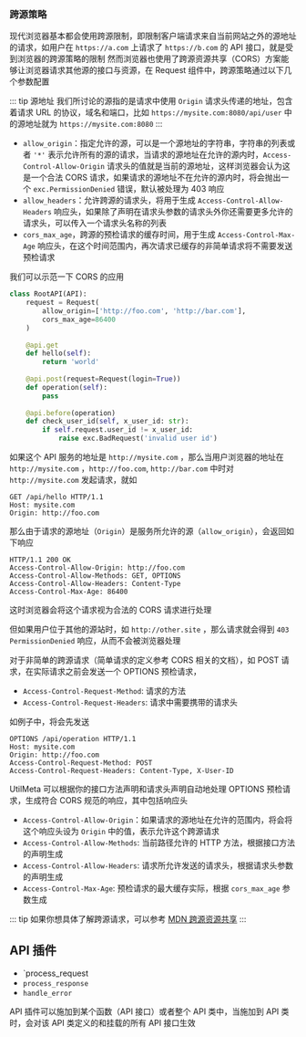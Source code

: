 ### 跨源策略
现代浏览器基本都会使用跨源限制，即限制客户端请求来自当前网站之外的源地址的请求，如用户在 `https://a.com` 上请求了 `https://b.com` 的 API 接口，就是受到浏览器的跨源策略的限制 
然而浏览器也使用了跨源资源共享（CORS）方案能够让浏览器请求其他源的接口与资源，在 Request 组件中，跨源策略通过以下几个参数配置

::: tip 源地址
我们所讨论的源指的是请求中使用 `Origin` 请求头传递的地址，包含着请求 URL 的协议，域名和端口，比如 `https://mysite.com:8080/api/user` 中的源地址就为  `https://mysite.com:8080` 
:::

* `allow_origin`：指定允许的源，可以是一个源地址的字符串，字符串的列表或者 `'*'` 表示允许所有的源的请求，当请求的源地址在允许的源内时，`Access-Control-Allow-Origin` 请求头的值就是当前的源地址，这样浏览器会认为这是一个合法 CORS 请求，如果请求的源地址不在允许的源内时，将会抛出一个 `exc.PermissionDenied` 错误，默认被处理为 403 响应
* `allow_headers`：允许跨源的请求头，将用于生成 `Access-Control-Allow-Headers`  响应头，如果除了声明在请求头参数的请求头外你还需要更多允许的请求头，可以传入一个请求头名称的列表
* `cors_max_age`，跨源的预检请求的缓存时间，用于生成 `Access-Control-Max-Age`  响应头，在这个时间范围内，再次请求已缓存的非简单请求将不需要发送预检请求

我们可以示范一下 CORS 的应用
```python
class RootAPI(API):
	request = Request(
		allow_origin=['http://foo.com', 'http://bar.com'],
		cors_max_age=86400
	)
	
	@api.get
	def hello(self):
		return 'world'
		
	@api.post(request=Request(login=True))
	def operation(self):
		pass
	
	@api.before(operation)
	def check_user_id(self, x_user_id: str):
		if self.request.user_id != x_user_id:
			raise exc.BadRequest('invalid user id')
```
如果这个 API 服务的地址是 `http://mysite.com` ，那么当用户浏览器的地址在 `http://mysite.com` ，`http://foo.com`, `http://bar.com` 中时对  `http://mysite.com` 发起请求，就如
```http
GET /api/hello HTTP/1.1
Host: mysite.com
Origin: http://foo.com
```
那么由于请求的源地址（`Origin`）是服务所允许的源（`allow_origin`），会返回如下响应
```http
HTTP/1.1 200 OK
Access-Control-Allow-Origin: http://foo.com
Access-Control-Allow-Methods: GET, OPTIONS
Access-Control-Allow-Headers: Content-Type
Access-Control-Max-Age: 86400
```
这时浏览器会将这个请求视为合法的 CORS 请求进行处理

但如果用户位于其他的源站时，如 `http://other.site` ，那么请求就会得到 `403 PermissionDenied` 响应，从而不会被浏览器处理

对于非简单的跨源请求（简单请求的定义参考 CORS 相关的文档），如 POST 请求，在实际请求之前会发送一个 OPTIONS 预检请求，
* `Access-Control-Request-Method`: 请求的方法
* `Access-Control-Request-Headers`: 请求中需要携带的请求头

如例子中，将会先发送
```http
OPTIONS /api/operation HTTP/1.1
Host: mysite.com
Origin: http://foo.com
Access-Control-Request-Method: POST
Access-Control-Request-Headers: Content-Type, X-User-ID
```

UtilMeta 可以根据你的接口方法声明和请求头声明自动地处理 OPTIONS 预检请求，生成符合 CORS 规范的响应，其中包括响应头
* `Access-Control-Allow-Origin`：如果请求的源地址在允许的范围内，将会将这个响应头设为 `Origin` 中的值，表示允许这个跨源请求 
* `Access-Control-Allow-Methods`: 当前路径允许的 HTTP 方法，根据接口方法的声明生成
* `Access-Control-Allow-Headers`: 请求所允许发送的请求头，根据请求头参数的声明生成
* `Access-Control-Max-Age`: 预检请求的最大缓存实际，根据 `cors_max_age` 参数生成

::: tip
如果你想具体了解跨源请求，可以参考 [MDN 跨源资源共享](https://developer.mozilla.org/zh-CN/docs/Web/HTTP/CORS)
:::

## API 插件

* `process_request
* `process_response`
* `handle_error`

API 插件可以施加到某个函数（API 接口）或者整个 API 类中，当施加到 API 类时，会对该 API 类定义的和挂载的所有 API 接口生效
